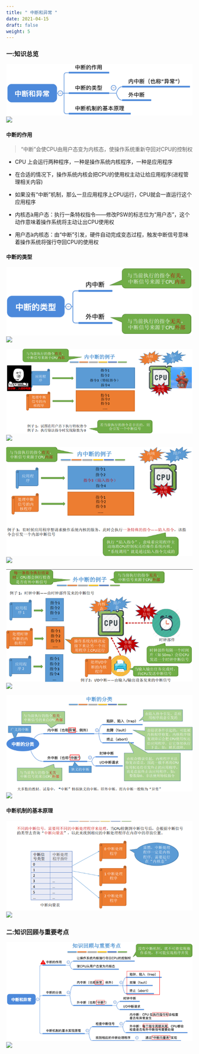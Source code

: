 ```yaml
---
title: " 中断和异常 "
date: 2021-04-15
draft: false
weight: 5
---
```


### 一:知识总览

![](../.././img/微信截图_20220201203829.png)
![](../../../img/微信截图_20220201203829.png)

#### 中断的作用

> “中断”会使CPU由用户态变为内核态，使操作系统重新夺回对CPU的控制权


+ CPU 上会运行两种程序，一种是操作系统内核程序，一种是应用程序

+ 在合适的情况下，操作系统内核会把CPU的使用权主动让给应用程序(进程管理相关内容)

+ 如果没有“中断”机制，那么一旦应用程序上CPU运行，CPU就会一直运行这个应用程序

* 内核态à用户态：执行一条特权指令——修改PSW的标志位为“用户态”，这个动作意味着操作系统将主动让出CPU使用权

* 用户态à内核态：由“中断”引发，硬件自动完成变态过程，触发中断信号意味着操作系统将强行夺回CPU的使用权

#### 中断的类型

![](../.././img/微信截图_20220201204504.png)
![](../../../img/微信截图_20220201204504.png)

![](../.././img/微信截图_20220201204634.png)
![](../../../img/微信截图_20220201204634.png)

![](../.././img/微信截图_20220201204656.png)
![](../../../img/微信截图_20220201204656.png)

![](../.././img/微信截图_20220201204722.png)
![](../../../img/微信截图_20220201204722.png)

![](../.././img/微信截图_20220201204744.png)
![](../../../img/微信截图_20220201204744.png)


#### 中断机制的基本原理

![](../.././img/微信截图_20220201205343.png)
![](../../../img/微信截图_20220201205343.png)

### 二:知识回顾与重要考点 

![](../.././img/微信截图_20220201205455.png)
![](../../../img/微信截图_20220201205455.png)

